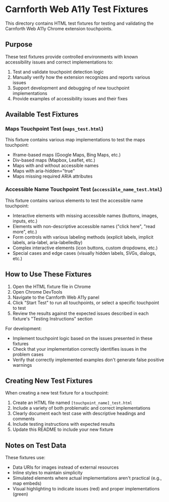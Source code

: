 # Carnforth Web A11y Test Fixtures

This directory contains HTML test fixtures for testing and validating the Carnforth Web A11y Chrome extension touchpoints.

## Purpose

These test fixtures provide controlled environments with known accessibility issues and correct implementations to:

1. Test and validate touchpoint detection logic
2. Manually verify how the extension recognizes and reports various issues
3. Support development and debugging of new touchpoint implementations
4. Provide examples of accessibility issues and their fixes

## Available Test Fixtures

### Maps Touchpoint Test (`maps_test.html`)

This fixture contains various map implementations to test the maps touchpoint:

- Iframe-based maps (Google Maps, Bing Maps, etc.)
- Div-based maps (Mapbox, Leaflet, etc.)
- Maps with and without accessible names
- Maps with aria-hidden="true"
- Maps missing required ARIA attributes

### Accessible Name Touchpoint Test (`accessible_name_test.html`)

This fixture contains various elements to test the accessible name touchpoint:

- Interactive elements with missing accessible names (buttons, images, inputs, etc.)
- Elements with non-descriptive accessible names ("click here", "read more", etc.)
- Form controls with various labeling methods (explicit labels, implicit labels, aria-label, aria-labelledby)
- Complex interactive elements (icon buttons, custom dropdowns, etc.)
- Special cases and edge cases (visually hidden labels, SVGs, dialogs, etc.)

## How to Use These Fixtures

1. Open the HTML fixture file in Chrome
2. Open Chrome DevTools
3. Navigate to the Carnforth Web A11y panel
4. Click "Start Test" to run all touchpoints, or select a specific touchpoint to test
5. Review the results against the expected issues described in each fixture's "Testing Instructions" section

For development:
- Implement touchpoint logic based on the issues presented in these fixtures
- Check that your implementation correctly identifies issues in the problem cases
- Verify that correctly implemented examples don't generate false positive warnings

## Creating New Test Fixtures

When creating a new test fixture for a touchpoint:

1. Create an HTML file named `[touchpoint_name]_test.html`
2. Include a variety of both problematic and correct implementations
3. Clearly document each test case with descriptive headings and comments
4. Include testing instructions with expected results
5. Update this README to include your new fixture

## Notes on Test Data

These fixtures use:
- Data URIs for images instead of external resources
- Inline styles to maintain simplicity
- Simulated elements where actual implementations aren't practical (e.g., map embeds)
- Visual highlighting to indicate issues (red) and proper implementations (green)